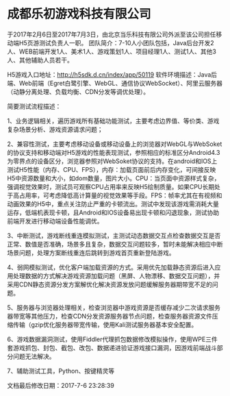 
# 成都乐初游戏科技有限公司

于2017年2月6日至2017年7月3日，由北京当乐科技有限公司外派至该公司担任移动端H5页游测试负责人一职。
团队简介：7-10人小团队包括，Java后台开发2人、WEB前端开发1人、美术1人、游戏策划1人、项目经理1人、测试1人、其他3人、其他辅助人员若干。
  
H5游戏入口地址：http://h5sdk.d.cn/index/app/50119
软件环境描述：Java后端、Web前端（Egret白鹭引擎、WebGL、通信协议WebSocket）、阿里云服务器（动静分离处理、负载均衡、CDN分发等调优处理）。
  
简要测试流程描述：

1、业务逻辑相关，遍历游戏所有基础功能测试，主要考虑边界值、等价类、游戏复杂场景分析、游戏资源请求问题；

2、兼容性测试，主要考虑移动设备或移动设备上的浏览器对WebGL与WebSoket的协议支持和移动端对H5游戏的性能表现测试，参照相应的标准区分Android4.3为零界点的设备区分，浏览器参照对WebSoket协议的支持。在android和IOS上测试H5性能（内存、CPU、FPS），内存：加载页面前后内存变化，可间接反映H5中资源数量和大小，如dom数量，图片大小。CPU：当页面中资源样式复杂，强调视觉效果时，测试员可观察CPU占用率来反映H5绘制质量。如果CPU长期处于高占用率，可考虑降低高计算量的视觉效果等手段。FPS：帧率尤其在有视频和动画效果的H5中，重点关注防止严重的卡顿流出。测试中发现该游戏需消耗大量运存，低端机表现卡顿，且Android和IOS设备易出现卡顿和闪退现象，测试协助前端开发进行移动端设备性能调优。

3、中断测试，游戏断线重连模拟测试，主测试动态数据交互点检查数据交互是否正常、数值是否准确，场景多且复杂，数据交互问题较多，暂时未能解决相应中断场景问题，处理方案断线重连后跳转到游戏首页重新登陆游戏。

4、弱网模拟测试，优化客户端加载资源的方式。采用优先加载静态资源后进入应用处理数据的方式解决游戏资源加载问题（黑屏、人物漂移、数据交互问题），并采用CDN静态资源分发方案解优化解决资源发放问题缓解服务器期带宽不足的问题。

5、服务器与浏览器处理相关，检查浏览器中游戏资源是否缓存减少二次请求服务器带宽等其他压力，检查CDN分发资源服务器节点问题，检查服务器资源文件压缩传输（gzip优化服务器带宽传输，使用Kali测试服务器基本安全配置。

6、游戏数据漏洞测试，使用Fiddler代理抓包数据修改模拟操作，使用WPE三件套游戏抓包、封包、截包、改包、数据递进验证游戏接口漏洞，因游戏前端战斗部分问题无法解决。

7、辅助测试工具，Python、按键精灵等

文档最后修改日期：2017-7-6 23:28:39
